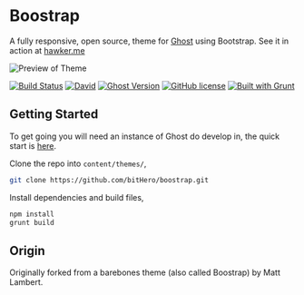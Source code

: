 # Boostrap

A fully responsive, open source, theme for [Ghost](https://ghost.org/) using Bootstrap. See it in action at [hawker.me](http://hawker.me/)

![Preview of Theme](http://www.hawker.me/content/images/2016/01/facelift.png)


[![Build Status](https://travis-ci.org/bitHero/boostrap.svg?branch=master)](https://travis-ci.org/bitHero/boostrap)
[![David](https://img.shields.io/david/dev/bitHero/boostrap.svg)](https://github.com/bitHero/boostrap/blob/master/package.json)
[![Ghost Version](https://img.shields.io/badge/ghost-0.7.1-blue.svg)](https://github.com/TryGhost/Ghost/releases/tag/0.7.1)
[![GitHub license](https://img.shields.io/github/license/bitHero/boostrap.svg)](https://github.com/bitHero/boostrap/blob/master/LICENSE) 
[![Built with Grunt](https://cdn.gruntjs.com/builtwith.png)](http://gruntjs.com/)

## Getting Started

To get going you will need an instance of Ghost do develop in, the quick start is [here](https://github.com/TryGhost/Ghost#quick-start-install).

Clone the repo into `content/themes/`,

```bash
git clone https://github.com/bitHero/boostrap.git
```

Install dependencies and build files,

```bash
npm install
grunt build
```

## Origin

Originally forked from a barebones theme (also called Boostrap) by Matt Lambert.


